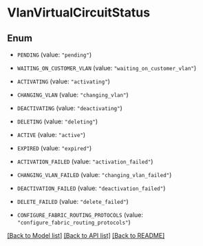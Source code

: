 # VlanVirtualCircuitStatus

## Enum


* `PENDING` (value: `"pending"`)

* `WAITING_ON_CUSTOMER_VLAN` (value: `"waiting_on_customer_vlan"`)

* `ACTIVATING` (value: `"activating"`)

* `CHANGING_VLAN` (value: `"changing_vlan"`)

* `DEACTIVATING` (value: `"deactivating"`)

* `DELETING` (value: `"deleting"`)

* `ACTIVE` (value: `"active"`)

* `EXPIRED` (value: `"expired"`)

* `ACTIVATION_FAILED` (value: `"activation_failed"`)

* `CHANGING_VLAN_FAILED` (value: `"changing_vlan_failed"`)

* `DEACTIVATION_FAILED` (value: `"deactivation_failed"`)

* `DELETE_FAILED` (value: `"delete_failed"`)

* `CONFIGURE_FABRIC_ROUTING_PROTOCOLS` (value: `"configure_fabric_routing_protocols"`)


[[Back to Model list]](../README.md#documentation-for-models) [[Back to API list]](../README.md#documentation-for-api-endpoints) [[Back to README]](../README.md)


